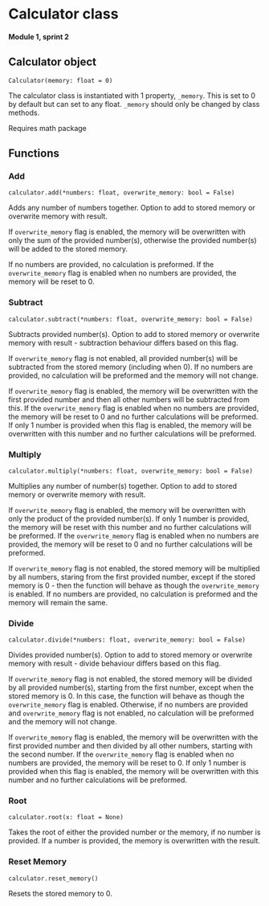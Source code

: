 # Calculator class 
#### Module 1, sprint 2

## Calculator object

`Calculator(memory: float = 0)`

The calculator class is instantiated with 1 property, `_memory`. This is set to 0 by default but can set to any float. `_memory` should only be changed by class methods.

Requires math package

## Functions

### Add

`calculator.add(*numbers: float, overwrite_memory: bool = False)`

Adds any number of numbers together. Option to add to stored memory or overwrite memory with result.

If `overwrite_memory` flag is enabled, the memory will be overwritten with only the sum of the provided number(s), otherwise the provided number(s) will be added to the stored memory. 

If no numbers are provided, no calculation is preformed. If the `overwrite_memory` flag is enabled when no numbers are provided, the memory will be reset to 0.

### Subtract

`calculator.subtract(*numbers: float, overwrite_memory: bool = False)`

Subtracts provided number(s). Option to add to stored memory or overwrite memory with result - subtraction behaviour differs based on this flag.

If `overwrite_memory` flag is not enabled, all provided number(s) will be subtracted from the stored memory (including when 0). If no numbers are provided, no calculation will be preformed and the memory will not change.

If `overwrite_memory` flag is enabled, the memory will be overwritten with the first provided number and then all other numbers will be subtracted from this. If the `overwrite_memory` flag is enabled when no numbers are provided, the memory will be reset to 0 and no further calculations will be preformed. If only 1 number is provided when this flag is enabled, the memory will be overwritten with this number and no further calculations will be preformed.

### Multiply

`calculator.multiply(*numbers: float, overwrite_memory: bool = False)`

Multiplies any number of number(s) together. Option to add to stored memory or overwrite memory with result.

If `overwrite_memory` flag is enabled, the memory will be overwritten with only the product of the provided number(s). If only 1 number is provided, the memory will be reset with this number and no further calculations will be preformed. If the `overwrite_memory` flag is enabled when no numbers are provided, the memory will be reset to 0 and no further calculations will be preformed.

If `overwrite_memory` flag is not enabled, the stored memory will be multiplied by all numbers, staring from the first provided number, except if the stored memory is 0 - then the function will behave as though the `overwrite_memory` is enabled. If no numbers are provided, no calculation is preformed and the memory will remain the same. 

### Divide

`calculator.divide(*numbers: float, overwrite_memory: bool = False)`

Divides provided number(s). Option to add to stored memory or overwrite memory with result - divide behaviour differs based on this flag. 

If `overwrite_memory` flag is not enabled, the stored memory will be divided by all provided number(s), starting from the first number, except when the stored memory is 0. In this case, the function will behave as though the `overwrite_memory` flag is enabled. Otherwise, if no numbers are provided and `overwrite_memory` flag is not enabled, no calculation will be preformed and the memory will not change.

If `overwrite_memory` flag is enabled, the memory will be overwritten with the first provided number and then divided by all other numbers, starting with the second number. If the `overwrite_memory` flag is enabled when no numbers are provided, the memory will be reset to 0. If only 1 number is provided when this flag is enabled, the memory will be overwritten with this number and no further calculations will be preformed.

### Root

`calculator.root(x: float = None)`

Takes the root of either the provided number or the memory, if no number is provided. If a number is provided, the memory is overwritten with the result.

### Reset Memory

`calculator.reset_memory()`

Resets the stored memory to 0. 
